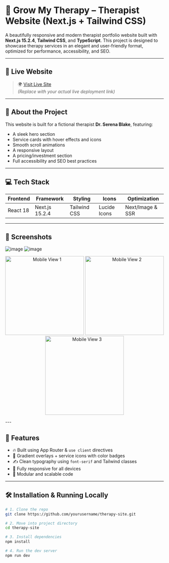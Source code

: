 # 🧠 Grow My Therapy – Therapist Website (Next.js + Tailwind CSS)

A beautifully responsive and modern therapist portfolio website built with **Next.js 15.2.4**, **Tailwind CSS**, and **TypeScript**. This project is designed to showcase therapy services in an elegant and user-friendly format, optimized for performance, accessibility, and SEO.

---

## 🔗 Live Website

> 🌍 [Visit Live Site](https://your-live-link.vercel.app)  
*(Replace with your actual live deployment link)*

---

## 👤 About the Project

This website is built for a fictional therapist **Dr. Serena Blake**, featuring:
- A sleek hero section
- Service cards with hover effects and icons
- Smooth scroll animations
- A responsive layout
- A pricing/investment section
- Full accessibility and SEO best practices

---

## 💻 Tech Stack

| Frontend        | Framework       | Styling         | Icons           | Optimization     |
|----------------|------------------|------------------|------------------|-------------------|
| React 18        | Next.js 15.2.4   | Tailwind CSS     | Lucide Icons     | Next/Image & SSR  |

---

## 📸 Screenshots

![image](https://github.com/user-attachments/assets/7ab44550-4df3-4044-825d-ff1441acd510)
![image](https://github.com/user-attachments/assets/7c23fb95-d921-4542-8266-8793cc9e9b0d)



<p align="center"> <img src="https://github.com/user-attachments/assets/1d1bf3fd-1cd8-4ae6-9598-64205950f60f" alt="Mobile View 1" width="250" /> <img src="https://github.com/user-attachments/assets/36c2d520-bbc5-4d4e-8cc5-687b571edaa4" alt="Mobile View 2" width="250" /> <img src="https://github.com/user-attachments/assets/0e610b37-3e73-46b0-9b3c-239c9e0576bb" alt="Mobile View 3" width="250" /> </p>
---

## 🚀 Features

- 🔥 Built using App Router & `use client` directives
- 🎨 Gradient overlays + service icons with color badges
- ✍️ Clean typography using `font-serif` and Tailwind classes
- 📱 Fully responsive for all devices
- 🧩 Modular and scalable code

---

## 🛠️ Installation & Running Locally

```bash
# 1. Clone the repo
git clone https://github.com/yourusername/therapy-site.git

# 2. Move into project directory
cd therapy-site

# 3. Install dependencies
npm install

# 4. Run the dev server
npm run dev
